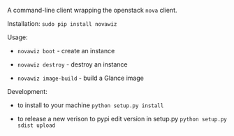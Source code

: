 
A command-line client wrapping the openstack `nova` client.

Installation:
  `sudo pip install novawiz`

Usage:
  * `novawiz boot` - create an instance

  * `novawiz destroy` - destroy an instance

  * `novawiz image-build` - build a Glance image


Development:

  * to install to your machine
    `python setup.py install`

  * to release a new verison to pypi
    edit version in setup.py
    `python setup.py sdist upload`


